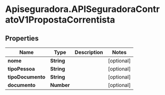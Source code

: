 # Apiseguradora.APISeguradoraContratoV1PropostaCorrentista

## Properties
Name | Type | Description | Notes
------------ | ------------- | ------------- | -------------
**nome** | **String** |  | [optional] 
**tipoPessoa** | **String** |  | [optional] 
**tipoDocumento** | **String** |  | [optional] 
**documento** | **Number** |  | [optional] 


